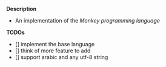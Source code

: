 **Description**

- An implementation of the _Monkey programming language_

**TODOs**

- [] implement the base language
- [] think of more feature to add
- [] support arabic and any utf-8 string
